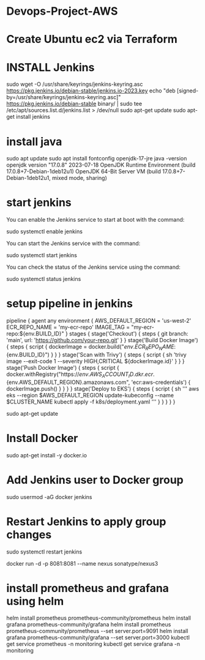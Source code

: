 # Devops-Project-AWS
# Create Ubuntu ec2 via Terraform
 
# INSTALL Jenkins
sudo wget -O /usr/share/keyrings/jenkins-keyring.asc \
  https://pkg.jenkins.io/debian-stable/jenkins.io-2023.key
echo "deb [signed-by=/usr/share/keyrings/jenkins-keyring.asc]" \
  https://pkg.jenkins.io/debian-stable binary/ | sudo tee \
  /etc/apt/sources.list.d/jenkins.list > /dev/null
sudo apt-get update
sudo apt-get install jenkins
# install java
sudo apt update
sudo apt install fontconfig openjdk-17-jre
java -version
openjdk version "17.0.8" 2023-07-18
OpenJDK Runtime Environment (build 17.0.8+7-Debian-1deb12u1)
OpenJDK 64-Bit Server VM (build 17.0.8+7-Debian-1deb12u1, mixed mode, sharing)
# start jenkins


You can enable the Jenkins service to start at boot with the command:

sudo systemctl enable jenkins

You can start the Jenkins service with the command:

sudo systemctl start jenkins

You can check the status of the Jenkins service using the command:

sudo systemctl status jenkins
# setup pipeline in jenkins 
pipeline {
  agent any
  environment {
    AWS_DEFAULT_REGION = 'us-west-2'
    ECR_REPO_NAME = 'my-ecr-repo'
    IMAGE_TAG = "my-ecr-repo:${env.BUILD_ID}"
  }
  stages {
    stage('Checkout') {
      steps {
        git branch: 'main', url: 'https://github.com/your-repo.git'
      }
    }
    stage('Build Docker Image') {
      steps {
        script {
          dockerImage = docker.build("${env.ECR_REPO_NAME}:${env.BUILD_ID}")
        }
      }
    }
    stage('Scan with Trivy') {
      steps {
        script {
          sh 'trivy image --exit-code 1 --severity HIGH,CRITICAL ${dockerImage.id}'
        }
      }
    }
    stage('Push Docker Image') {
      steps {
        script {
          docker.withRegistry("https://${env.AWS_ACCOUNT_ID}.dkr.ecr.${env.AWS_DEFAULT_REGION}.amazonaws.com", 'ecr:aws-credentials') {
            dockerImage.push()
          }
        }
      }
    }
    stage('Deploy to EKS') {
      steps {
        script {
          sh '''
          aws eks --region $AWS_DEFAULT_REGION update-kubeconfig --name $CLUSTER_NAME
          kubectl apply -f k8s/deployment.yaml
          '''
        }
      }
    }
  }
}


sudo apt-get update
# Install Docker
sudo apt-get install -y docker.io
# Add Jenkins user to Docker group
sudo usermod -aG docker jenkins
# Restart Jenkins to apply group changes
sudo systemctl restart jenkins

docker run -d -p 8081:8081 --name nexus sonatype/nexus3
 # install prometheus and grafana using helm
 helm install prometheus prometheus-community/prometheus
 helm install grafana prometheus-community/grafana
 helm install prometheus prometheus-community/prometheus --set server.port=9091
helm install grafana prometheus-community/grafana --set server.port=3000
kubectl get service prometheus -n monitoring
kubectl get service grafana -n monitoring